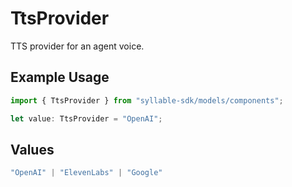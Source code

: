 # TtsProvider

TTS provider for an agent voice.

## Example Usage

```typescript
import { TtsProvider } from "syllable-sdk/models/components";

let value: TtsProvider = "OpenAI";
```

## Values

```typescript
"OpenAI" | "ElevenLabs" | "Google"
```